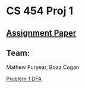 # CS 454 Proj 1

## [Assignment Paper](https://github.com/mpuryear/cs454_proj1/blob/master/project1.pdf)

## Team:

   Mathew Puryear, Boaz Cogan


[Problem 1 DFA](https://i.imgur.com/RqvUSQN.png)
